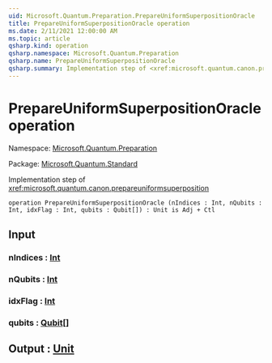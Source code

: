 ```yaml
---
uid: Microsoft.Quantum.Preparation.PrepareUniformSuperpositionOracle
title: PrepareUniformSuperpositionOracle operation
ms.date: 2/11/2021 12:00:00 AM
ms.topic: article
qsharp.kind: operation
qsharp.namespace: Microsoft.Quantum.Preparation
qsharp.name: PrepareUniformSuperpositionOracle
qsharp.summary: Implementation step of <xref:microsoft.quantum.canon.prepareuniformsuperposition>
---
```


# PrepareUniformSuperpositionOracle operation

Namespace: [Microsoft.Quantum.Preparation](xref:Microsoft.Quantum.Preparation)

Package: [Microsoft.Quantum.Standard](https://nuget.org/packages/Microsoft.Quantum.Standard)


Implementation step of <xref:microsoft.quantum.canon.prepareuniformsuperposition>

```qsharp
operation PrepareUniformSuperpositionOracle (nIndices : Int, nQubits : Int, idxFlag : Int, qubits : Qubit[]) : Unit is Adj + Ctl
```


## Input

### nIndices : [Int](xref:microsoft.quantum.lang-ref.int)




### nQubits : [Int](xref:microsoft.quantum.lang-ref.int)




### idxFlag : [Int](xref:microsoft.quantum.lang-ref.int)




### qubits : [Qubit](xref:microsoft.quantum.lang-ref.qubit)[]





## Output : [Unit](xref:microsoft.quantum.lang-ref.unit)

